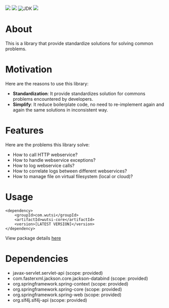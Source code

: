 ![](https://github.com/wutsi/wutsi-core/workflows/build/badge.svg)
[![](https://img.shields.io/codecov/c/github/wutsi/wutsi-core/master.svg)](https://codecov.io/gh/wutsi/wutsi-core)
![JDK](https://img.shields.io/badge/jdk-1.8-brightgreen.svg)
![](https://img.shields.io/badge/language-kotlin-blue.svg)


# About
This is a library that provide standardize solutions for solving common problems.


# Motivation
Here are the reasons to use this library:
- **Standardization**: It provide standardizes solution for commons problems encountered by developers.
- **Simplify**: It reduce boilerplate code, no need to re-implement again and again the same solutions in inconsistent way.


# Features
Here are the problems this library solve:
- How to call HTTP webservice?
- How to handle webservice exceptions?
- How to log webservice calls?
- How to correlate logs between different webservices?
- How to manage file on virtual filesystem (local or cloud)? 


# Usage
```
<dependency>
    <groupId>com.wutsi</groupId>
    <artifactId>wutsi-core</artifactId>
    <version>[LATEST VERSION]</version>
</dependency>
```

View package details [here](https://github.com/wutsi/wutsi-core/packages)

# Dependencies
- javax-servlet.servlet-api (scope: provided)
- com.fasterxml.jackson.core.jackson-databind (scope: provided)
- org.springframework.spring-context (scope: provided)
- org.springframework.spring-core (scope: provided)
- org.springframework.spring-web (scope: provided)
- org.slf4j.slf4j-api (scope: provided)
